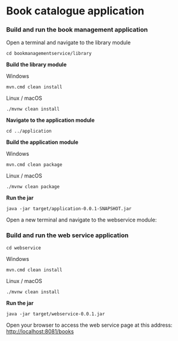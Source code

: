 # ********************Book catalogue application********************

### **Build and run the book management application**

Open a terminal and navigate to the library module

    cd bookmanagementservice/library 

**Build the library module**

Windows

    mvn.cmd clean install

Linux / macOS

    ./mvnw clean install

**Navigate to the application module**

    cd ../application

**Build the application module**

Windows

    mvn.cmd clean package

Linux / macOS

    ./mvnw clean package

**Run the jar**

    java -jar target/application-0.0.1-SNAPSHOT.jar

Open a new terminal and navigate to the webservice module:


### Build and run the web service application
    
    cd webservice 

Windows

    mvn.cmd clean install

Linux / macOS

    ./mvnw clean install

**Run the jar**

    java -jar target/webservice-0.0.1.jar

Open your browser to access the web service page at this address:
[http://localhost:8081/books](http://localhost:8081/books/create)